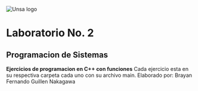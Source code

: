 ![Unsa logo](https://www.purdue.edu/discoverypark/arequipa-nexus/images/unsa.png)
# Laboratorio No. 2
## Programacion de Sistemas

**Ejercicios de programacion en C++ con funciones**
Cada ejercicio esta en su respectiva carpeta cada uno con su archivo main.
Elaborado por: Brayan Fernando Guillen Nakagawa